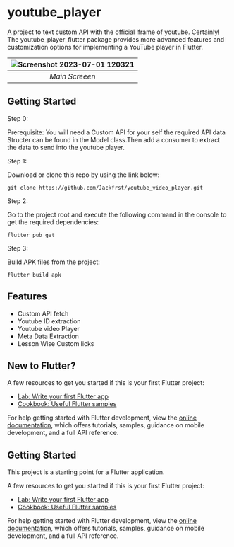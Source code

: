 # youtube_player

A project to text custom API with the official iframe of youtube.
Certainly! The youtube_player_flutter package provides more advanced features and customization options for implementing a YouTube player in Flutter. 

![Screenshot 2023-07-01 120321](https://github.com/Jackfrst/youtube_video_player/assets/60434580/9bd4e5f9-4ba2-4742-918e-b0117bbea3f0)|
|:--:| 
| *Main Screeen* |

## Getting Started

Step 0:

Prerequisite:
You will need a Custom API for your self the required API data Structer can be found in the Model class.Then add a consumer to extract the data to send into the youtube player.

Step 1:

Download or clone this repo by using the link below:

    git clone https://github.com/Jackfrst/youtube_video_player.git

Step 2:

Go to the project root and execute the following command in the console to get the required dependencies:

    flutter pub get 

Step 3:

Build APK files from the project:

    flutter build apk

## Features
   - Custom API fetch
   - Youtube ID extraction 
   - Youtube video Player 
   - Meta Data Extraction 
   - Lesson Wise Custom licks 

## New to Flutter?

A few resources to get you started if this is your first Flutter project:

- [Lab: Write your first Flutter app](https://docs.flutter.dev/get-started/codelab)
- [Cookbook: Useful Flutter samples](https://docs.flutter.dev/cookbook)

For help getting started with Flutter development, view the
[online documentation](https://docs.flutter.dev/), which offers tutorials,
samples, guidance on mobile development, and a full API reference.

## Getting Started

This project is a starting point for a Flutter application.

A few resources to get you started if this is your first Flutter project:

- [Lab: Write your first Flutter app](https://docs.flutter.dev/get-started/codelab)
- [Cookbook: Useful Flutter samples](https://docs.flutter.dev/cookbook)

For help getting started with Flutter development, view the
[online documentation](https://docs.flutter.dev/), which offers tutorials,
samples, guidance on mobile development, and a full API reference.
